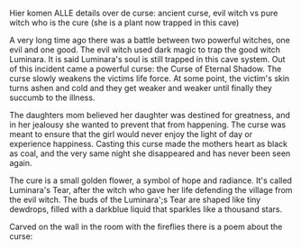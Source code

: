 Hier komen ALLE details over de curse:
ancient curse, evil witch vs pure witch who is the cure (she is a plant now trapped in this cave)

A very long time ago there was a battle between two powerful witches, one evil and one good. The evil witch used dark magic to trap the good witch Luminara. It is said Luminara's soul is still trapped in this cave system. Out of this incident came a powerful curse: the Curse of Eternal Shadow. The curse slowly weakens the victims life force. At some point, the victim's skin turns ashen and cold and they get weaker and weaker until finally they succumb to the illness.

The daughters mom believed her daughter was destined for greatness, and in her jealousy she wanted to prevent that from happening. The curse was meant to ensure that the girl would never enjoy the light of day or experience happiness. Casting this curse made the mothers heart as black as coal, and the very same night she disappeared and has never been seen again. 

The cure is a small golden flower, a symbol of hope and radiance. It's called Luminara's Tear, after the witch who gave her life defending the village from the evil witch. The buds of the Luminara';s Tear are shaped like tiny dewdrops, filled with a darkblue liquid that sparkles like a thousand stars.

Carved on the wall in the room with the fireflies there is a poem about the curse: